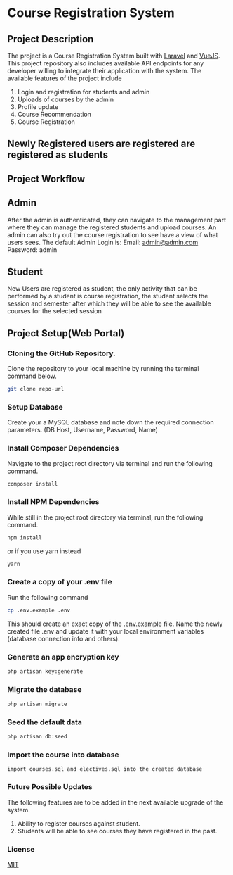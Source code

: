 # Course Registration System

## Project Description
The project is a Course Registration System built with [Laravel](https://laravel.com) and [VueJS](https://vuejs.org/). This project repository also includes available API endpoints for any developer willing to integrate their application with the system. The available features of the project include 
1. Login and registration for students and admin
2. Uploads of courses by the admin
3. Profile update
4. Course Recommendation
5. Course Registration



## Newly Registered users are registered are registered as students

## Project Workflow


## Admin
After the admin is authenticated, they can navigate to the management part where they can manage the registered students and upload courses. An admin can also try out the course registration to see have a view of what users sees.  The default Admin Login is:
    Email: admin@admin.com
    Password: admin

## Student 
New Users are registered as student, the only activity that can be performed by a student is course registration, the student selects the session and semester after which they will be able to see the available courses for the selected session


## Project Setup(Web Portal)

### Cloning the GitHub Repository.
Clone the repository to your local machine by running the terminal command below.

```bash
git clone repo-url
```
### Setup Database
Create your a MySQL database and note down the required connection parameters. (DB Host, Username, Password, Name) 

### Install Composer Dependencies
Navigate to the project root directory via terminal and run the following command.
```bash
composer install
```
### Install NPM Dependencies
While still in the project root directory via terminal, run the following command.

```bash
npm install
```
or if you use yarn instead
```bash
yarn
```
### Create a copy of your .env file
Run the following command 
```bash
cp .env.example .env
```
This should create an exact copy of the .env.example file. Name the newly created file .env and update it with your local environment variables (database connection info and others).

### Generate an app encryption key
```bash
php artisan key:generate
```

### Migrate the database
```bash
php artisan migrate
```
### Seed the default data
```bash
php artisan db:seed
```
### Import the course into database
```
import courses.sql and electives.sql into the created database
```

### Future Possible Updates
The following features are to be added in the next available upgrade of the system.
1. Ability to register courses against student.
1. Students will be able to see courses they have registered in the past.

### License
[MIT](https://choosealicense.com/licenses/mit/)